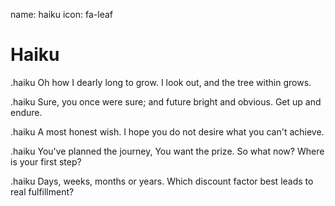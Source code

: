 name: haiku
icon: fa-leaf

# Haiku

.haiku
Oh how I dearly
long to grow.  I look out, and
the tree within grows.

.haiku
Sure, you once were sure;
and future bright and obvious.
Get up and endure.

.haiku
A most honest wish.
I hope you do not desire
what you can't achieve.

.haiku
You've planned the journey,
You want the prize. So what now?
Where is your first step?

.haiku
Days, weeks, months or years.
Which discount factor best leads
to real fulfillment?
